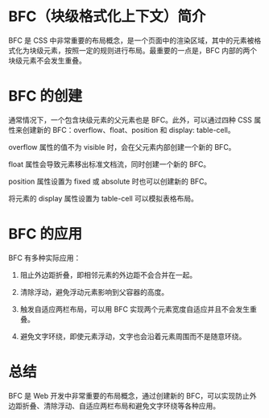 # BFC（块级格式化上下文）简介

BFC 是 CSS 中非常重要的布局概念，是一个页面中的渲染区域，其中的元素被格式化为块级元素，按照一定的规则进行布局。最重要的一点是，BFC 内部的两个块级元素不会发生重叠。

# BFC 的创建

通常情况下，一个包含块级元素的父元素也是 BFC。此外，可以通过四种 CSS 属性来创建新的 BFC：overflow、float、position 和 display: table-cell。

overflow 属性的值不为 visible 时，会在父元素内部创建一个新的 BFC。

float 属性会导致元素移出标准文档流，同时创建一个新的 BFC。

position 属性设置为 fixed 或 absolute 时也可以创建新的 BFC。

将元素的 display 属性设置为 table-cell 可以模拟表格布局。

# BFC 的应用

BFC 有多种实际应用：

1. 阻止外边距折叠，即相邻元素的外边距不会合并在一起。

2. 清除浮动，避免浮动元素影响到父容器的高度。

3. 触发自适应两栏布局，可以用 BFC 实现两个元素宽度自适应并且不会发生重叠。

4. 避免文字环绕，即使元素浮动，文字也会沿着元素周围而不是随意环绕。

# 总结

BFC 是 Web 开发中非常重要的布局概念，通过创建新的 BFC，可以实现防止外边距折叠、清除浮动、自适应两栏布局和避免文字环绕等各种应用。
